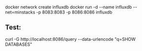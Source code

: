 docker network create influxdb
docker run -d --name influxdb --net=minstacks -p 8083:8083 -p 8086:8086 influxdb


## Test:
curl -G http://localhost:8086/query --data-urlencode "q=SHOW DATABASES"
